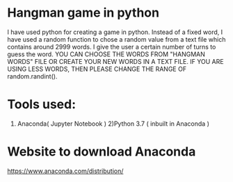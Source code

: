 # Hangman game in python
I have used python for creating a game in python.
Instead of a fixed word, I have used a random function to chose a random value from a text file which contains around 2999 words.
I give the user a certain number of turns to guess the word.
YOU CAN CHOOSE THE WORDS FROM "HANGMAN WORDS" FILE OR CREATE YOUR NEW WORDS IN A TEXT FILE. IF YOU ARE USING LESS WORDS, THEN PLEASE CHANGE THE RANGE OF random.randint().

# Tools used:
1) Anaconda( Jupyter Notebook )
2)Python 3.7 ( inbuilt in Anaconda )

# Website to download Anaconda
https://www.anaconda.com/distribution/
